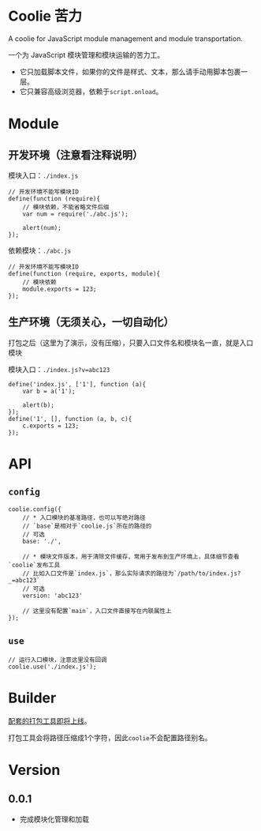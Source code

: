 # Coolie 苦力

A coolie for JavaScript module management and module transportation.

一个为 JavaScript 模块管理和模块运输的苦力工。

- 它只加载脚本文件，如果你的文件是样式、文本，那么请手动用脚本包裹一层。
- 它只兼容高级浏览器，依赖于`script.onload`。


# Module
## 开发环境（注意看注释说明）
模块入口：`./index.js`
```
// 开发环境不能写模块ID
define(function (require){
	// 模块依赖，不能省略文件后缀
	var num = require('./abc.js');

	alert(num);
});
```
依赖模块：`./abc.js`
```
// 开发环境不能写模块ID
define(function (require, exports, module){
	// 模块依赖
	module.exports = 123;
});
```

## 生产环境（无须关心，一切自动化）
打包之后（这里为了演示，没有压缩），只要入口文件名和模块名一直，就是入口模块

模块入口：`./index.js?v=abc123`
```
define('index.js', ['1'], function (a){
	var b = a('1');

	alert(b);
});
define('1', [], function (a, b, c){
	c.exports = 123;
});
```



# API
## `config`
```
coolie.config({
	// * 入口模块的基准路径，也可以写绝对路径
    // `base`是相对于`coolie.js`所在的路径的
	// 可选
	base: './',

	// * 模块文件版本，用于清除文件缓存，常用于发布到生产环境上，具体细节查看`coolie`发布工具
	// 比如入口文件是`index.js`，那么实际请求的路径为`/path/to/index.js?_=abc123`
	// 可选
	version: 'abc123'

	// 这里没有配置`main`，入口文件直接写在内联属性上
});
```


## `use`
```
// 运行入口模块，注意这里没有回调
coolie.use('./index.js');
```



# Builder
[配套的打包工具即将上线](https://github.com/cloudcome/nodejs-coolie)。

打包工具会将路径压缩成1个字符，因此`coolie`不会配置路径别名。


# Version

## 0.0.1
* 完成模块化管理和加载